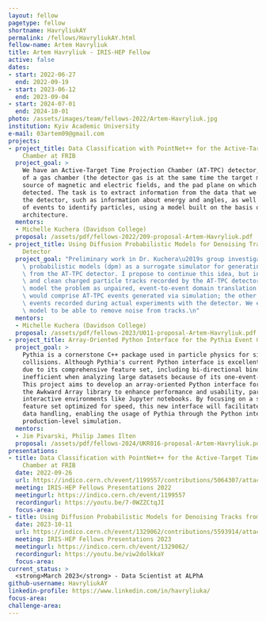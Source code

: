 ```yaml
---
layout: fellow
pagetype: fellow
shortname: HavryliukAY
permalink: /fellows/HavryliukAY.html
fellow-name: Artem Havryliuk
title: Artem Havryliuk - IRIS-HEP Fellow
active: false
dates:
- start: 2022-06-27
  end: 2022-09-19
- start: 2023-06-12
  end: 2023-09-04
- start: 2024-07-01
  end: 2024-10-01
photo: /assets/images/team/fellows-2022/Artem-Havryliuk.jpg
institution: Kyiv Academic University
e-mail: 03artem09@gmail.com
projects:
- project_title: Data Classification with PointNet++ for the Active-Target Time Projection
    Chamber at FRIB
  project_goal: >
    We have an Active-Target Time Projection Chamber (AT-TPC) detector, which consists
    of a gas chamber (the detector gas is at the same time the target material), a
    source of magnetic and electric fields, and the pad plane on which particles are
    detected. The task is to extract information from the data that we receive on
    the detector, such as information about energy and angles, as well as the classification
    of events to identify particles, using a model built on the basis of the PointNet
    architecture.
  mentors:
  - Michelle Kuchera (Davidson College)
  proposal: /assets/pdf/fellows-2022/209-proposal-Artem-Havryliuk.pdf
- project_title: Using Diffusion Probabilistic Models for Denoising Tracks from AT-TPC
    Detector
  project_goal: "Preliminary work in Dr. Kuchera\u2019s group investigated using diffusion\
    \ probabilistic models (dpm) as a surrogate simulator for generating point clouds\
    \ from the AT-TPC detector. I propose to continue this idea, but in order to denoise\
    \ and clean charged particle tracks recorded by the AT-TPC detector. We plan to\
    \ model the problem as unpaired, event-to-event domain translation. One domain\
    \ would comprise AT-TPC events generated via simulation; the other would comprise\
    \ events recorded during actual experiments with the detector. We expect the trained\
    \ model to be able to remove noise from tracks.\n"
  mentors:
  - Michelle Kuchera (Davidson College)
  proposal: /assets/pdf/fellows-2023/U011-proposal-Artem-Havryliuk.pdf
- project_title: Array-Oriented Python Interface for the Pythia Event Generator
  project_goal: >
    Pythia is a cornerstone C++ package used in particle physics for simulating high-energy
    collisions. Although Pythia's current Python interface is excellent for prototyping
    due to its comprehensive feature set, including bi-directional bindings, it becomes
    inefficient when analyzing large datasets because of its one-event-at-a-time approach.
    This project aims to develop an array-oriented Python interface for Pythia, leveraging
    the Awkward Array library to enhance performance and usability, particularly in
    interactive environments like Jupyter notebooks. By focusing on a streamlined
    feature set optimized for speed, this new interface will facilitate more efficient
    data handling, enabling the usage of Pythia through the Python interface for large-scale
    production-level simulation.
  mentors:
  - Jim Pivarski, Philip James Ilten
  proposal: /assets/pdf/fellows-2024/UKR016-proposal-Artem-Havryliuk.pdf
presentations:
- title: Data Classification with PointNet++ for the Active-Target Time Projection
    Chamber at FRIB
  date: 2022-09-26
  url: https://indico.cern.ch/event/1199557/contributions/5064307/attachments/2516266/4326117/Havryliuk_Final_Presentation.pdf
  meeting: IRIS-HEP Fellows Presentations 2022
  meetingurl: https://indico.cern.ch/event/1199557
  recordingurl: https://youtu.be/7-0WZZCtqJI
  focus-area:
- title: Using Diffusion Probabilistic Models for Denoising Tracks from AT-TPC Detector
  date: 2023-10-11
  url: https://indico.cern.ch/event/1329062/contributions/5593914/attachments/2730732/4750722/DPM_IRIS-HEP.pdf
  meeting: IRIS-HEP Fellows Presentations 2023
  meetingurl: https://indico.cern.ch/event/1329062/
  recordingurl: https://youtu.be/viw2dolkkaY
  focus-area:
current_status: >
  <strong>March 2023</strong> - Data Scientist at ALPhA
github-username: HavryliukAY
linkedin-profile: https://www.linkedin.com/in/havryliuka/
focus-area:
challenge-area:
---
```

